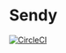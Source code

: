 # Sendy
[![CircleCI](https://circleci.com/gh/zbruno/sendy/tree/master.svg?style=svg)](https://circleci.com/gh/zbruno/sendy/tree/master)
